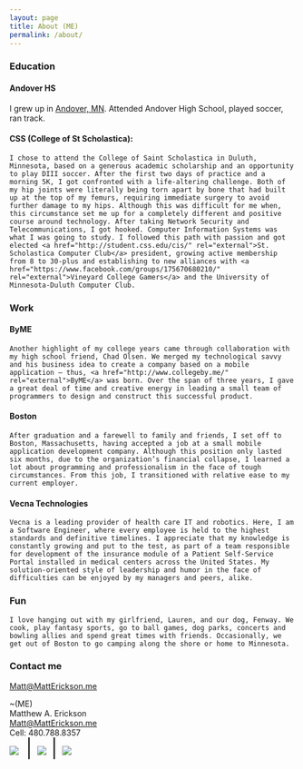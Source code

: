 ```yaml
---
layout: page
title: About (ME)
permalink: /about/
---
```


### Education
#### Andover HS
I grew up in <a href="http://en.wikipedia.org/wiki/Andover,_Minnesota" rel="external">Andover, MN</a>. Attended Andover High School, played soccer, ran track.
#### CSS (College of St Scholastica):
	I chose to attend the College of Saint Scholastica in Duluth, Minnesota, based on a generous academic scholarship and an opportunity to play DIII soccer. After the first two days of practice and a morning 5K, I got confronted with a life-altering challenge. Both of my hip joints were literally being torn apart by bone that had built up at the top of my femurs, requiring immediate surgery to avoid further damage to my hips. Although this was difficult for me when, this circumstance set me up for a completely different and positive course around technology. After taking Network Security and Telecommunications, I got hooked. Computer Information Systems was what I was going to study. I followed this path with passion and got elected <a href="http://student.css.edu/cis/" rel="external">St. Scholastica Computer Club</a> president, growing active membership from 8 to 30-plus and establishing to new alliances with <a href="https://www.facebook.com/groups/175670680210/" rel="external">Vineyard College Gamers</a> and the University of Minnesota-Duluth Computer Club.
	
### Work
#### ByME
	Another highlight of my college years came through collaboration with my high school friend, Chad Olsen. We merged my technological savvy and his business idea to create a company based on a mobile application – thus, <a href="http://www.collegeby.me/" rel="external">ByME</a> was born. Over the span of three years, I gave a great deal of time and creative energy in leading a small team of programmers to design and construct this successful product.
#### Boston
	After graduation and a farewell to family and friends, I set off to Boston, Massachusetts, having accepted a job at a small mobile application development company. Although this position only lasted six months, due to the organization’s financial collapse, I learned a lot about programming and professionalism in the face of tough circumstances. From this job, I transitioned with relative ease to my current employer.
#### Vecna Technologies
	Vecna is a leading provider of health care IT and robotics. Here, I am a Software Engineer, where every employee is held to the highest standards and definitive timelines. I appreciate that my knowledge is constantly growing and put to the test, as part of a team responsible for development of the insurance module of a Patient Self-Service Portal installed in medical centers across the United States. My solution-oriented style of leadership and humor in the face of difficulties can be enjoyed by my managers and peers, alike.

### Fun
	I love hanging out with my girlfriend, Lauren, and our dog, Fenway. We cook, play fantasy sports, go to ball games, dog parks, concerts and bowling allies and spend great times with friends. Occasionally, we get out of Boston to go camping along the shore or home to Minnesota.
	
### Contact me
[Matt@MattErickson.me](mailto:Matt@MattErickson.me)

~(ME)<br /> Matthew A. Erickson<br /> <a href="mailto:Matt@MattErickson.me" target="_blank">Matt@MattErickson.me</a><br /> Cell: 480.788.8357<br /> <a href="http://matterickson.me/" target="_blank"><img style="margin-bottom: 0" src="https://raw.githubusercontent.com/Mutmatt/mutmatt.github.io/master/images/larger-me.png?w=750" data-recalc-dims="1" /></a>&nbsp;<span style="font-size:xx-large">&nbsp;</span><font size="6">|</font><span style="font-size:xx-large">&nbsp;</span><a href="http://github.com/Mutmatt" target="_blank"><img style="margin-bottom: 0" src="https://raw.githubusercontent.com/Mutmatt/mutmatt.github.io/master/images/github.png?w=750" data-recalc-dims="1" /></a><span style="font-size:xx-large">&nbsp;</span><font size="6">|&nbsp;</font><a href="http://www.linkedin.com/in/matthewerickson/" target="_blank"><img style="margin-bottom: 0" src="https://raw.githubusercontent.com/Mutmatt/mutmatt.github.io/master/images/linked-in.png?w=750" data-recalc-dims="1" /></a> <br />
